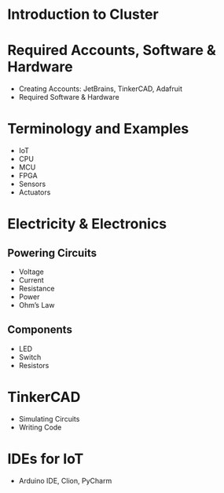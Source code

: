 # Introduction to Cluster


# Required Accounts, Software & Hardware

- Creating Accounts: JetBrains, TinkerCAD, Adafruit
- Required Software & Hardware

# Terminology and Examples

- IoT
- CPU
- MCU
- FPGA
- Sensors
- Actuators

# Electricity & Electronics

## Powering Circuits

- Voltage
- Current
- Resistance
- Power
- Ohm’s Law
## Components
- LED
- Switch
- Resistors

# TinkerCAD

- Simulating Circuits
- Writing Code

# IDEs for IoT

- Arduino IDE, Clion, PyCharm


